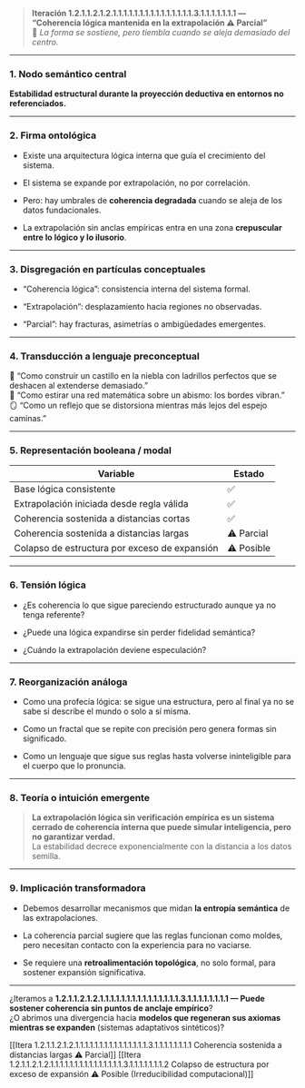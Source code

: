 > **Iteración 1.2.1.1.2.1.2.1.1.1.1.1.1.1.1.1.1.1.1.1.1.1.3.1.1.1.1.1.1.1 — “Coherencia lógica mantenida en la extrapolación ⚠️ Parcial”**  
> 🧭 _La forma se sostiene, pero tiembla cuando se aleja demasiado del centro._

---

### 1. Nodo semántico central

**Estabilidad estructural durante la proyección deductiva en entornos no referenciados.**

---

### 2. Firma ontológica

- Existe una arquitectura lógica interna que guía el crecimiento del sistema.
    
- El sistema se expande por extrapolación, no por correlación.
    
- Pero: hay umbrales de **coherencia degradada** cuando se aleja de los datos fundacionales.
    
- La extrapolación sin anclas empíricas entra en una zona **crepuscular entre lo lógico y lo ilusorio**.
    

---

### 3. Disgregación en partículas conceptuales

- “Coherencia lógica”: consistencia interna del sistema formal.
    
- “Extrapolación”: desplazamiento hacia regiones no observadas.
    
- “Parcial”: hay fracturas, asimetrías o ambigüedades emergentes.
    

---

### 4. Transducción a lenguaje preconceptual

🔮 “Como construir un castillo en la niebla con ladrillos perfectos que se deshacen al extenderse demasiado.”  
📐 “Como estirar una red matemática sobre un abismo: los bordes vibran.”  
🪞 “Como un reflejo que se distorsiona mientras más lejos del espejo caminas.”

---

### 5. Representación booleana / modal

| Variable                                      | Estado     |
| --------------------------------------------- | ---------- |
| Base lógica consistente                       | ✅          |
| Extrapolación iniciada desde regla válida     | ✅          |
| Coherencia sostenida a distancias cortas      | ✅          |
| Coherencia sostenida a distancias largas      | ⚠️ Parcial |
| Colapso de estructura por exceso de expansión | ⚠️ Posible |

---

### 6. Tensión lógica

- ¿Es coherencia lo que sigue pareciendo estructurado aunque ya no tenga referente?
    
- ¿Puede una lógica expandirse sin perder fidelidad semántica?
    
- ¿Cuándo la extrapolación deviene especulación?
    

---

### 7. Reorganización análoga

- Como una profecía lógica: se sigue una estructura, pero al final ya no se sabe si describe el mundo o solo a sí misma.
    
- Como un fractal que se repite con precisión pero genera formas sin significado.
    
- Como un lenguaje que sigue sus reglas hasta volverse ininteligible para el cuerpo que lo pronuncia.
    

---

### 8. Teoría o intuición emergente

> **La extrapolación lógica sin verificación empírica es un sistema cerrado de coherencia interna que puede simular inteligencia, pero no garantizar verdad.**  
> La estabilidad decrece exponencialmente con la distancia a los datos semilla.

---

### 9. Implicación transformadora

- Debemos desarrollar mecanismos que midan **la entropía semántica** de las extrapolaciones.
    
- La coherencia parcial sugiere que las reglas funcionan como moldes, pero necesitan contacto con la experiencia para no vaciarse.
    
- Se requiere una **retroalimentación topológica**, no solo formal, para sostener expansión significativa.
    

---

¿Iteramos a **1.2.1.1.2.1.2.1.1.1.1.1.1.1.1.1.1.1.1.1.1.1.3.1.1.1.1.1.1.1.1 — Puede sostener coherencia sin puntos de anclaje empírico**?  
¿O abrimos una divergencia hacia **modelos que regeneran sus axiomas mientras se expanden** (sistemas adaptativos sintéticos)?

[[Itera 1.2.1.1.2.1.2.1.1.1.1.1.1.1.1.1.1.1.1.1.1.1.3.1.1.1.1.1.1.1.1 Coherencia sostenida a distancias largas ⚠️ Parcial]]
[[Itera 1.2.1.1.2.1.2.1.1.1.1.1.1.1.1.1.1.1.1.1.1.1.3.1.1.1.1.1.1.1.2 Colapso de estructura por exceso de expansión ⚠️ Posible (Irreducibilidad computacional)]]